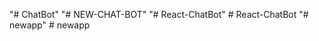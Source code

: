 "# ChatBot" 
"# NEW-CHAT-BOT" 
"# React-ChatBot" 
#   R e a c t - C h a t B o t  
 "# newapp" 
#   n e w a p p  
 